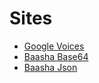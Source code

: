 # Sites
- [Google Voices](https://baashalive.github.io/static-sites/)
- [Baasha Base64](https://baashalive.github.io/static-sites/base64.html)
- [Baasha Json](https://baashalive.github.io/static-sites/json.html)
